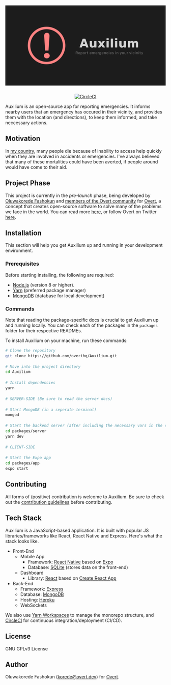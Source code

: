 # [![Auxilium](assets/AuxiliumLogo.png)](https://overt.dev)

<p align="center">
  <a href="https://circleci.com/gh/overthq/Auxilium">
    <img src="https://circleci.com/gh/overthq/Auxilium.svg?style=svg" alt="CircleCI" />
  </a>
</p>

Auxilium is an open-source app for reporting emergencies. It informs nearby users that an emergency has occured in their vicinity, and provides them with the location (and directions), to keep them informed, and take neccessary actions.

## Motivation

In [my country](https://en.wikipedia.org/wiki/Nigeria), many people die because of inability to access help quickly when they are involved in accidents or emergencies. I've always believed that many of these mortalities could have been averted, if people around would have come to their aid.

## Project Phase

This project is currently in the _pre-launch_ phase, being developed by [Oluwakorede Fashokun](https://github/com/koredefashokun) and [members of the Overt community](https://discord.gg/3PGd8Wx) for [Overt](https://overt.dev), a concept that creates open-source software to solve many of the problems we face in the world. You can read more [here](https://medium.com/@koredefashokun/building-the-future-in-the-open-f3ac035fb412), or follow Overt on Twitter [here](https://twitter.com/overt_hq).

## Installation

This section will help you get Auxilium up and running in your development environment.

### Prerequisites

Before starting installing, the following are required:

- [Node.js](https://nodejs.org) (version 8 or higher).
- [Yarn](https://yarnpkg.com) (preferred package manager)
- [MongoDB](https://mongodb.com) (database for local development)

### Commands

Note that reading the package-specific docs is crucial to get Auxilium up and running locally.
You can check each of the packages in the `packages` folder for their respective READMEs.

To install Auxilium on your machine, run these commands:

```sh
# Clone the repository
git clone https://github.com/overthq/Auxilium.git

# Move into the project directory
cd Auxilium

# Install dependencies
yarn

# SERVER-SIDE (Be sure to read the server docs)

# Start MongoDB (in a seperate terminal)
mongod

# Start the backend server (after including the necessary vars in the server's .env file)
cd packages/server
yarn dev

# CLIENT-SIDE

# Start the Expo app
cd packages/app
expo start
```

## Contributing

All forms of (positive) contribution is welcome to Auxilium. Be sure to check out the [contribution guidelines](.github/CONTRIBUTING.md) before contributing.

## Tech Stack

Auxilium is a JavaScript-based application. It is built with popular JS libraries/frameworks like React, React Native and Express. Here's what the stack looks like.

- Front-End
  - Mobile App
    - Framework: [React Native](https://facebook.github.io/react-native) based on [Expo](https://expo.io)
    - Database: [SQLite](https://sqlite.org) (stores data on the front-end)
  - Dashboard
    - Library: [React](https://facebook.github.io/react) based on [Create React App](https://facebook.github.io/create-react-app)
- Back-End
  - Framework: [Express](https://expressjs.com)
  - Database: [MongoDB](https://mongodb.com)
  - Hosting: [Heroku](https://heroku.com)
  - WebSockets

We also use [Yarn Workspaces](https://yarnpkg.com/en/docs/workspaces) to manage the monorepo structure, and [CircleCI](https://circleci.org) for continuous integration/deployment (CI/CD).

## License

GNU GPLv3 License

## Author

Oluwakorede Fashokun (<korede@overt.dev>) for [Overt](https://overt.dev).
